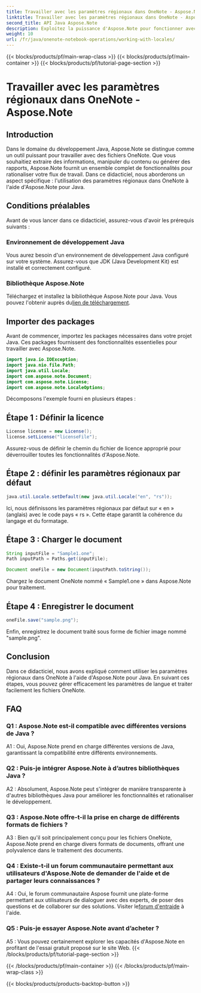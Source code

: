 ```yaml
---
title: Travailler avec les paramètres régionaux dans OneNote - Aspose.Note
linktitle: Travailler avec les paramètres régionaux dans OneNote - Aspose.Note
second_title: API Java Aspose.Note
description: Exploitez la puissance d'Aspose.Note pour fonctionner avec les paramètres régionaux OneNote ! Extrayez, manipulez et générez des rapports adaptés à différentes langues et régions. #OneNote #Java #Aspose
weight: 10
url: /fr/java/onenote-notebook-operations/working-with-locales/
---
```


{{< blocks/products/pf/main-wrap-class >}}
{{< blocks/products/pf/main-container >}}
{{< blocks/products/pf/tutorial-page-section >}}

# Travailler avec les paramètres régionaux dans OneNote - Aspose.Note

## Introduction

Dans le domaine du développement Java, Aspose.Note se distingue comme un outil puissant pour travailler avec des fichiers OneNote. Que vous souhaitiez extraire des informations, manipuler du contenu ou générer des rapports, Aspose.Note fournit un ensemble complet de fonctionnalités pour rationaliser votre flux de travail. Dans ce didacticiel, nous aborderons un aspect spécifique : l'utilisation des paramètres régionaux dans OneNote à l'aide d'Aspose.Note pour Java.

## Conditions préalables

Avant de vous lancer dans ce didacticiel, assurez-vous d'avoir les prérequis suivants :

### Environnement de développement Java

Vous aurez besoin d'un environnement de développement Java configuré sur votre système. Assurez-vous que JDK (Java Development Kit) est installé et correctement configuré.

### Bibliothèque Aspose.Note

 Téléchargez et installez la bibliothèque Aspose.Note pour Java. Vous pouvez l'obtenir auprès du[lien de téléchargement](https://releases.aspose.com/note/java/).

## Importer des packages

Avant de commencer, importez les packages nécessaires dans votre projet Java. Ces packages fournissent des fonctionnalités essentielles pour travailler avec Aspose.Note.

```java
import java.io.IOException;
import java.nio.file.Path;
import java.util.Locale;
import com.aspose.note.Document;
import com.aspose.note.License;
import com.aspose.note.LocaleOptions;
```

Décomposons l'exemple fourni en plusieurs étapes :

## Étape 1 : Définir la licence

```java
License license = new License();
license.setLicense("licenseFile");
```

Assurez-vous de définir le chemin du fichier de licence approprié pour déverrouiller toutes les fonctionnalités d'Aspose.Note.

## Étape 2 : définir les paramètres régionaux par défaut

```java
java.util.Locale.setDefault(new java.util.Locale("en", "rs"));
```

Ici, nous définissons les paramètres régionaux par défaut sur « en » (anglais) avec le code pays « rs ». Cette étape garantit la cohérence du langage et du formatage.

## Étape 3 : Charger le document

```java
String inputFile = "Sample1.one";
Path inputPath = Paths.get(inputFile);

Document oneFile = new Document(inputPath.toString());
```

Chargez le document OneNote nommé « Sample1.one » dans Aspose.Note pour traitement.

## Étape 4 : Enregistrer le document

```java
oneFile.save("sample.png");
```

Enfin, enregistrez le document traité sous forme de fichier image nommé "sample.png".

## Conclusion

Dans ce didacticiel, nous avons expliqué comment utiliser les paramètres régionaux dans OneNote à l'aide d'Aspose.Note pour Java. En suivant ces étapes, vous pouvez gérer efficacement les paramètres de langue et traiter facilement les fichiers OneNote.

## FAQ

### Q1 : Aspose.Note est-il compatible avec différentes versions de Java ?

A1 : Oui, Aspose.Note prend en charge différentes versions de Java, garantissant la compatibilité entre différents environnements.

### Q2 : Puis-je intégrer Aspose.Note à d’autres bibliothèques Java ?

A2 : Absolument, Aspose.Note peut s'intégrer de manière transparente à d'autres bibliothèques Java pour améliorer les fonctionnalités et rationaliser le développement.

### Q3 : Aspose.Note offre-t-il la prise en charge de différents formats de fichiers ?

A3 : Bien qu'il soit principalement conçu pour les fichiers OneNote, Aspose.Note prend en charge divers formats de documents, offrant une polyvalence dans le traitement des documents.

### Q4 : Existe-t-il un forum communautaire permettant aux utilisateurs d'Aspose.Note de demander de l'aide et de partager leurs connaissances ?

 A4 : Oui, le forum communautaire Aspose fournit une plate-forme permettant aux utilisateurs de dialoguer avec des experts, de poser des questions et de collaborer sur des solutions. Visiter le[forum d'entraide](https://forum.aspose.com/c/note/28) à l'aide.

### Q5 : Puis-je essayer Aspose.Note avant d’acheter ?

A5 : Vous pouvez certainement explorer les capacités d'Aspose.Note en profitant de l'essai gratuit proposé sur le site Web.
{{< /blocks/products/pf/tutorial-page-section >}}

{{< /blocks/products/pf/main-container >}}
{{< /blocks/products/pf/main-wrap-class >}}

{{< blocks/products/products-backtop-button >}}
